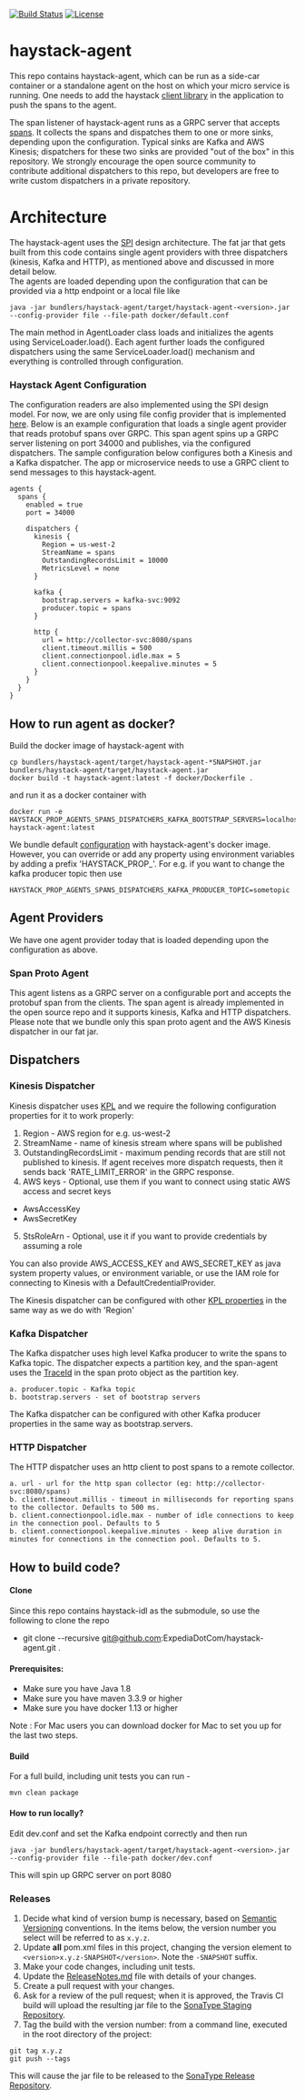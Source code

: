 [![Build Status](https://travis-ci.org/ExpediaDotCom/haystack-agent.svg?branch=master)](https://travis-ci.org/ExpediaDotCom/haystack-agent)
[![License](https://img.shields.io/badge/license-Apache%20License%202.0-blue.svg)](https://github.com/ExpediaDotCom/haystack/blob/master/LICENSE)

# haystack-agent
This repo contains haystack-agent, which can be run as a side-car container or a standalone agent on the host on which
your micro service is running. One needs to add the haystack 
[client library](https://github.com/ExpediaDotCom/haystack-client-java) in the application to push the spans to the
agent.

The span listener of haystack-agent runs as a GRPC server that accepts 
[spans](https://github.com/ExpediaDotCom/haystack-idl/blob/master/proto/span.proto). It collects the spans and 
dispatches them to one or more sinks, depending upon the configuration. Typical sinks are Kafka and AWS Kinesis;
dispatchers for these two sinks are provided "out of the box" in this repository. We strongly encourage the open source 
community to contribute additional dispatchers to this repo, but developers are free to write custom dispatchers
in a private repository.

# Architecture
The haystack-agent uses the [SPI](https://docs.oracle.com/javase/tutorial/ext/basics/spi.html) design architecture.
The fat jar that gets built from this code contains single agent providers with three dispatchers (kinesis, Kafka and HTTP),
as mentioned above and discussed in more detail below.  
The agents are loaded depending upon the configuration that can be provided via a http endpoint or a local file like

```
java -jar bundlers/haystack-agent/target/haystack-agent-<version>.jar --config-provider file --file-path docker/default.conf
```

The main method in AgentLoader class loads and initializes the agents using ServiceLoader.load(). 
Each agent further loads the configured dispatchers using the same ServiceLoader.load() mechanism and everything is 
controlled through configuration.

### Haystack Agent Configuration
The configuration readers are also implemented using the SPI design model. For now, we are only using file config 
provider that is implemented [here](https://github.com/ExpediaDotCom/haystack-agent/tree/master/config-providers/file).
Below is an example configuration that loads a single agent provider that reads protobuf spans over GRPC.
This span agent spins up a GRPC server listening on port 34000 and publishes, via the configured dispatchers. The
sample configuration below configures both a Kinesis and a Kafka dispatcher. The app or microservice needs to use a GRPC 
client to send messages to this haystack-agent.

```
agents {
  spans {
    enabled = true
    port = 34000

    dispatchers {
      kinesis {
        Region = us-west-2
        StreamName = spans
        OutstandingRecordsLimit = 10000
        MetricsLevel = none
      }
      
      kafka {
        bootstrap.servers = kafka-svc:9092
        producer.topic = spans
      }
      
      http {
        url = http://collector-svc:8080/spans
        client.timeout.millis = 500
        client.connectionpool.idle.max = 5
        client.connectionpool.keepalive.minutes = 5
      }
    }
  }
}
```

## How to run agent as docker?
Build the docker image of haystack-agent with 
```
cp bundlers/haystack-agent/target/haystack-agent-*SNAPSHOT.jar bundlers/haystack-agent/target/haystack-agent.jar
docker build -t haystack-agent:latest -f docker/Dockerfile .

```

and run it as a docker container with
```
docker run -e HAYSTACK_PROP_AGENTS_SPANS_DISPATCHERS_KAFKA_BOOTSTRAP_SERVERS=localhost:9092 haystack-agent:latest
```

We bundle default [configuration](./docker/default.conf) with haystack-agent's docker image. However, you can override or add any property using environment variables by adding a prefix 'HAYSTACK_PROP_'. For e.g. if you want to change the kafka producer topic then use 
```
HAYSTACK_PROP_AGENTS_SPANS_DISPATCHERS_KAFKA_PRODUCER_TOPIC=sometopic
```

## Agent Providers
We have one agent provider today that is loaded depending upon the configuration as above.

### Span Proto Agent
This agent listens as a GRPC server on a configurable port and accepts the protobuf span from the clients. The span 
agent is already implemented in the open source repo and it supports kinesis, Kafka and HTTP dispatchers. Please note 
that we bundle only this span proto agent and the AWS Kinesis dispatcher in our fat jar. 

## Dispatchers

### Kinesis Dispatcher
Kinesis dispatcher uses [KPL](https://github.com/awslabs/amazon-kinesis-producer) and we require the following 
configuration properties for it to work properly: 

1. Region - AWS region for e.g. us-west-2
2. StreamName - name of kinesis stream where spans will be published
3. OutstandingRecordsLimit - maximum pending records that are still not published to kinesis. If agent receives more 
dispatch requests, then it sends back 'RATE_LIMIT_ERROR' in the GRPC response.
4. AWS keys - Optional, use them if you want to connect using static AWS access and secret keys
  * AwsAccessKey
  * AwsSecretKey 
5. StsRoleArn - Optional, use it if you want to provide credentials by assuming a role

You can also provide AWS_ACCESS_KEY and AWS_SECRET_KEY as java system property values, or environment variable, 
or use the IAM role for connecting to Kinesis with a DefaultCredentialProvider.

The Kinesis dispatcher can be configured with other 
[KPL properties](https://github.com/awslabs/amazon-kinesis-producer/blob/master/java/amazon-kinesis-producer-sample/default_config.properties)
 in the same way as we do with 'Region'

### Kafka Dispatcher
The Kafka dispatcher uses high level Kafka producer to write the spans to Kafka topic. 
The dispatcher expects a partition key, and the span-agent uses the 
[TraceId](https://github.com/ExpediaDotCom/haystack-idl/blob/master/proto/span.proto) in the span proto object as the
partition key.

```
a. producer.topic - Kafka topic
b. bootstrap.servers - set of bootstrap servers

```
The Kafka dispatcher can be configured with other Kafka producer properties in the same way as bootstrap.servers.

### HTTP Dispatcher
The HTTP dispatcher uses an http client to post spans to a remote collector. 

```
a. url - url for the http span collector (eg: http://collector-svc:8080/spans)
b. client.timeout.millis - timeout in milliseconds for reporting spans to the collector. Defaults to 500 ms.
b. client.connectionpool.idle.max - number of idle connections to keep in the connection pool. Defaults to 5
b. client.connectionpool.keepalive.minutes - keep alive duration in minutes for connections in the connection pool. Defaults to 5.

```

## How to build code?

#### Clone
Since this repo contains haystack-idl as the submodule, so use the following to clone the repo
* git clone --recursive git@github.com:ExpediaDotCom/haystack-agent.git .

#### Prerequisites: 

* Make sure you have Java 1.8
* Make sure you have maven 3.3.9 or higher
* Make sure you have docker 1.13 or higher

Note : For Mac users you can download docker for Mac to set you up for the last two steps.

#### Build

For a full build, including unit tests you can run -
```
mvn clean package
```
#### How to run locally?
Edit dev.conf and set the Kafka endpoint correctly and then run
```
java -jar bundlers/haystack-agent/target/haystack-agent-<version>.jar --config-provider file --file-path docker/dev.conf
```
This will spin up GRPC server on port 8080

### Releases
1. Decide what kind of version bump is necessary, based on [Semantic Versioning](http://semver.org/) conventions.
In the items below, the version number you select will be referred to as `x.y.z`.
2. Update **all** pom.xml files in this project, changing the version element to `<version>x.y.z-SNAPSHOT</version>`. 
Note the `-SNAPSHOT` suffix.
3. Make your code changes, including unit tests.
4. Update the
[ReleaseNotes.md]((https://github.com/ExpediaDotCom/haystack-agent/blob/master/ReleaseNotes.md))
file with details of your changes.
5. Create a pull request with your changes.
6. Ask for a review of the pull request; when it is approved, the Travis CI build will upload the resulting jar file
to the [SonaType Staging Repository](https://oss.sonatype.org/#stagingRepositories).
7. Tag the build with the version number: from a command line, executed in the root directory of the project:
```
git tag x.y.z
git push --tags
```
This will cause the jar file to be released to the 
[SonaType Release Repository](https://oss.sonatype.org/#nexus-search;quick~haystack-agent).
